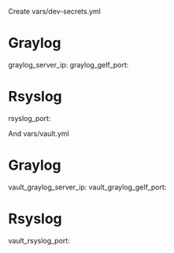 Create vars/dev-secrets.yml

# Graylog
graylog_server_ip:
graylog_gelf_port:

# Rsyslog
rsyslog_port:


And vars/vault.yml

# Graylog
vault_graylog_server_ip:
vault_graylog_gelf_port:

# Rsyslog
vault_rsyslog_port:
